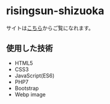 # risingsun-shizuoka

サイトは[こちら](http://rizshizuoka.php.xdomain.jp/index.php "Rising☆Sun ～静岡県中高生による合同演奏会～")からご覧になれます。

## 使用した技術

- HTML5
- CSS3
- JavaScript(ES6)
- PHP7
- Bootstrap
- Webp image

